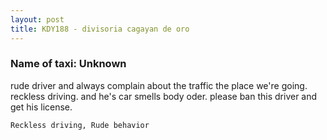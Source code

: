 ```yaml
---
layout: post
title: KDY188 - divisoria cagayan de oro
---
```


### Name of taxi: Unknown

rude driver and always complain about the traffic the place we're  going. reckless driving. and he's car smells body oder. please ban this driver and get his license.

```Reckless driving, Rude behavior```
